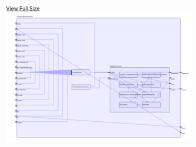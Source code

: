 [View Full Size](https://raw.githubusercontent.com/mingfang/terraform-k8s-modules/master/modules/baserow/backend/diagram.svg?sanitize=true)<img src="diagram.svg"/>
